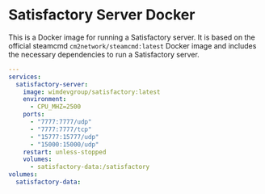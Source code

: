 # Satisfactory Server Docker

This is a Docker image for running a Satisfactory server. It is based on the official steamcmd `cm2network/steamcmd:latest` Docker image and includes the necessary dependencies to run a Satisfactory server.

```yaml
---
services:
  satisfactory-server:
    image: wimdevgroup/satisfactory:latest
    environment:
      - CPU_MHZ=2500
    ports:
      - "7777:7777/udp"
      - "7777:7777/tcp"
      - "15777:15777/udp"
      - "15000:15000/udp"
    restart: unless-stopped
    volumes:
      - satisfactory-data:/satisfactory
volumes:
  satisfactory-data:
```